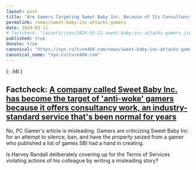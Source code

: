 ```yaml
---
layout: post
title: "Are Gamers Targeting Sweet Baby Inc. Because of Its Consultancy Work?"
permalink: /news/sweet-baby-inc-attacks-gamers
date: 2024-03-11
# factcheck: "/assets/json/2024-03-11-sweet-baby-inc-attacks-gamers.json"
published: true
donate: true
canonical: "https://syn.culture404.com/news/sweet-baby-inc-attacks-gamers"
canonical_name: "Syn.Culture404.com"
---
```

{: .h6 }
## Factcheck: [A company called Sweet Baby Inc. has become the target of 'anti-woke' gamers because it offers consultancy work, an industry-standard service that's been normal for years](https://www.pcgamer.com/gaming-industry/a-company-called-sweet-baby-inc-has-become-the-target-of-anti-woke-gamers-because-it-offers-consultancy-work-an-industry-standard-service-thats-been-normal-for-years/)

No, PC Gamer's article is misleading. Gamers are criticizing Sweet Baby Inc for an attempt to silence, ban, and have the property seized from a gamer who published a list of games SBI had a hand in creating.

Is Harvey Randall deliberately covering up for the Terms of Services violating actions of his colleague by writing a misleading story? 
